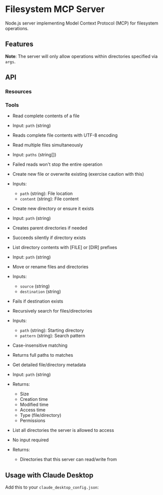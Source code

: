 # Filesystem MCP Server

Node.js server implementing Model Context Protocol (MCP) for filesystem operations.

## Features


**Note**: The server will only allow operations within directories specified via `args`.

## API

### Resources


### Tools

  - Read complete contents of a file
  - Input: `path` (string)
  - Reads complete file contents with UTF-8 encoding

  - Read multiple files simultaneously
  - Input: `paths` (string[])
  - Failed reads won't stop the entire operation

  - Create new file or overwrite existing (exercise caution with this)
  - Inputs:
    - `path` (string): File location
    - `content` (string): File content

  - Create new directory or ensure it exists
  - Input: `path` (string)
  - Creates parent directories if needed
  - Succeeds silently if directory exists

  - List directory contents with [FILE] or [DIR] prefixes
  - Input: `path` (string)

  - Move or rename files and directories
  - Inputs:
    - `source` (string)
    - `destination` (string)
  - Fails if destination exists

  - Recursively search for files/directories
  - Inputs:
    - `path` (string): Starting directory
    - `pattern` (string): Search pattern
  - Case-insensitive matching
  - Returns full paths to matches

  - Get detailed file/directory metadata
  - Input: `path` (string)
  - Returns:
    - Size
    - Creation time
    - Modified time
    - Access time
    - Type (file/directory)
    - Permissions

  - List all directories the server is allowed to access
  - No input required
  - Returns:
    - Directories that this server can read/write from

## Usage with Claude Desktop
Add this to your `claude_desktop_config.json`:
